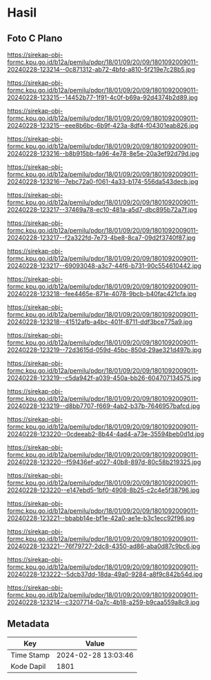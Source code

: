 # Hasil

## Foto C Plano

https://sirekap-obj-formc.kpu.go.id/b12a/pemilu/pdpr/18/01/09/20/09/1801092009011-20240228-123214--0c871312-ab72-4bfd-a810-5f219e7c28b5.jpg

https://sirekap-obj-formc.kpu.go.id/b12a/pemilu/pdpr/18/01/09/20/09/1801092009011-20240228-123215--14452b77-1f91-4c0f-b69a-92d4374b2d89.jpg

https://sirekap-obj-formc.kpu.go.id/b12a/pemilu/pdpr/18/01/09/20/09/1801092009011-20240228-123215--eee8b6bc-6b9f-423a-8df4-f04301eab826.jpg

https://sirekap-obj-formc.kpu.go.id/b12a/pemilu/pdpr/18/01/09/20/09/1801092009011-20240228-123216--b8b915bb-fa96-4e78-8e5e-20a3ef92d79d.jpg

https://sirekap-obj-formc.kpu.go.id/b12a/pemilu/pdpr/18/01/09/20/09/1801092009011-20240228-123216--7ebc72a0-f061-4a33-b174-556da543decb.jpg

https://sirekap-obj-formc.kpu.go.id/b12a/pemilu/pdpr/18/01/09/20/09/1801092009011-20240228-123217--37469a78-ec10-481a-a5d7-dbc895b72a7f.jpg

https://sirekap-obj-formc.kpu.go.id/b12a/pemilu/pdpr/18/01/09/20/09/1801092009011-20240228-123217--f2a322fd-7e73-4be8-8ca7-09d2f3740f87.jpg

https://sirekap-obj-formc.kpu.go.id/b12a/pemilu/pdpr/18/01/09/20/09/1801092009011-20240228-123217--69093048-a3c7-44f6-b731-90c554610442.jpg

https://sirekap-obj-formc.kpu.go.id/b12a/pemilu/pdpr/18/01/09/20/09/1801092009011-20240228-123218--fee4465e-871e-4078-9bcb-b40fac421cfa.jpg

https://sirekap-obj-formc.kpu.go.id/b12a/pemilu/pdpr/18/01/09/20/09/1801092009011-20240228-123218--41512afb-a4bc-401f-8711-ddf3bce775a9.jpg

https://sirekap-obj-formc.kpu.go.id/b12a/pemilu/pdpr/18/01/09/20/09/1801092009011-20240228-123219--72d3615d-059d-45bc-850d-29ae321d497b.jpg

https://sirekap-obj-formc.kpu.go.id/b12a/pemilu/pdpr/18/01/09/20/09/1801092009011-20240228-123219--c5da942f-a039-450a-bb26-604707134575.jpg

https://sirekap-obj-formc.kpu.go.id/b12a/pemilu/pdpr/18/01/09/20/09/1801092009011-20240228-123219--d8bb7707-f669-4ab2-b37b-7646957bafcd.jpg

https://sirekap-obj-formc.kpu.go.id/b12a/pemilu/pdpr/18/01/09/20/09/1801092009011-20240228-123220--0cdeeab2-8b44-4ad4-a73e-35594beb0d1d.jpg

https://sirekap-obj-formc.kpu.go.id/b12a/pemilu/pdpr/18/01/09/20/09/1801092009011-20240228-123220--f59436ef-a027-40b8-897d-80c58b219325.jpg

https://sirekap-obj-formc.kpu.go.id/b12a/pemilu/pdpr/18/01/09/20/09/1801092009011-20240228-123220--e147ebd5-1bf0-4908-8b25-c2c4e5f38796.jpg

https://sirekap-obj-formc.kpu.go.id/b12a/pemilu/pdpr/18/01/09/20/09/1801092009011-20240228-123221--bbabb14e-bf1e-42a0-ae1e-b3c1ecc92f96.jpg

https://sirekap-obj-formc.kpu.go.id/b12a/pemilu/pdpr/18/01/09/20/09/1801092009011-20240228-123221--76f79727-2dc8-4350-ad86-aba0d87c9bc6.jpg

https://sirekap-obj-formc.kpu.go.id/b12a/pemilu/pdpr/18/01/09/20/09/1801092009011-20240228-123222--5dcb37dd-18da-49a0-9284-a8f9c842b54d.jpg

https://sirekap-obj-formc.kpu.go.id/b12a/pemilu/pdpr/18/01/09/20/09/1801092009011-20240228-123214--c3207714-0a7c-4b18-a259-b9caa559a8c9.jpg


## Metadata

| Key        | Value               |
| ---------- | ------------------- |
| Time Stamp | 2024-02-28 13:03:46 |
| Kode Dapil | 1801                |



